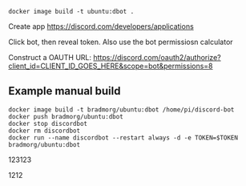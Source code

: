 

```shell
docker image build -t ubuntu:dbot .
```

Create app
https://discord.com/developers/applications

Click bot, then reveal token. Also use the bot permissiosn calculator

Construct a OAUTH URL:
https://discord.com/oauth2/authorize?client_id=CLIENT_ID_GOES_HERE&scope=bot&permissions=8


## Example manual build
``` shell
docker image build -t bradmorg/ubuntu:dbot /home/pi/discord-bot
docker push bradmorg/ubuntu:dbot 
docker stop discordbot 
docker rm discordbot
docker run --name discordbot --restart always -d -e TOKEN=$TOKEN bradmorg/ubuntu:dbot
```
123123

1212